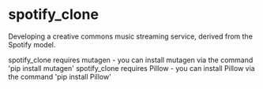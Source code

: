 # spotify_clone
Developing a creative commons music streaming service, derived from the Spotify model.

spotify_clone requires mutagen - you can install mutagen via the command 'pip install mutagen'
spotify_clone requires Pillow - you can install Pillow via the command 'pip install Pillow'

